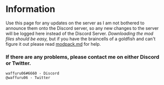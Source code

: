 # Information
Use this page for any updates on the server as I am not bothered to announce them onto the Discord server, so any new changes to the server will be logged here instead of the Discord Server.
*Downloading the mod files should be easy,* but if you have the braincells of a goldfish and can't figure it out please read [modpack.md](docs/modpack.md) for help.

### If there are any problems, please contact me on either Discord or Twitter.
```
waffuru06#6660 - Discord
@waffuru06 - Twitter
```
